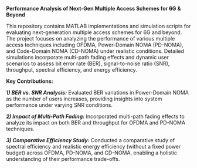 **Performance Analysis of Next-Gen Multiple Access Schemes for 6G & Beyond**

This repository contains MATLAB implementations and simulation scripts for evaluating next-generation multiple access schemes for 6G and beyond. 
The project focuses on analyzing the performance of various multiple access techniques including OFDMA, Power-Domain NOMA (PD-NOMA), and Code-Domain NOMA (CD-NOMA) under realistic conditions. 
Detailed simulations incorporate multi-path fading effects and dynamic user scenarios to assess bit error rate (BER), signal-to-noise ratio (SNR), throughput, spectral efficiency, and energy efficiency.

**Key Contributions:**

**_1) BER vs. SNR Analysis:_**
Evaluated BER variations in Power-Domain NOMA as the number of users increases, providing insights into system performance under varying SNR conditions.

**_2) Impact of Multi-Path Fading:_**
Incorporated multi-path fading effects to analyze its impact on both BER and throughput for OFDMA and PD-NOMA techniques.

**_3) Comparative Efficiency Study:_**
Conducted a comparative study of spectral efficiency and realistic energy efficiency (without a fixed power budget) across OFDMA, PD-NOMA, and CD-NOMA, enabling a holistic understanding of their performance trade-offs.
